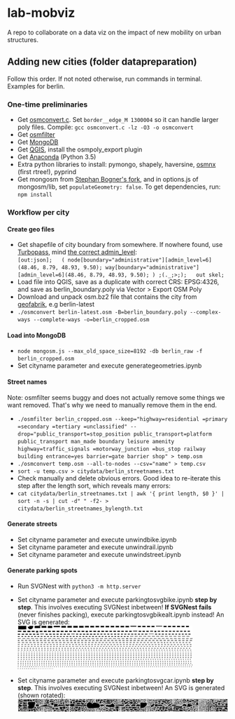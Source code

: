 # lab-mobviz
A repo to collaborate on a data viz on the impact of new mobility on urban structures.

## Adding new cities (folder datapreparation)
Follow this order. If not noted otherwise, run commands in terminal. Examples for berlin.
### One-time preliminaries
- Get [osmconvert.c][8]. Set `border__edge_M 1300004` so it can handle larger poly files. Compile: `gcc osmconvert.c -lz -O3 -o osmconvert`
- Get [osmfilter][9]
- Get [MongoDB][11]
- Get [QGIS][2], install the osmpoly_export plugin
- Get [Anaconda][1] (Python 3.5)
- Extra python libraries to install: pymongo, shapely, haversine, [osmnx][10] (first rtree!), pyprind
- Get mongosm from [Stephan Bogner's fork][3], and in options.js of mongosm/lib, set `populateGeometry: false`. To get dependencies, run: `npm install` 

### Workflow per city

#### Create geo files
- Get shapefile of city boundary from somewhere. If nowhere found, use [Turbopass][4], mind [the correct admin_level][7]:  
`[out:json];  
(
  node[boundary="administrative"][admin_level=6](48.46, 8.79, 48.93, 9.50);
  way[boundary="administrative"][admin_level=6](48.46, 8.79, 48.93, 9.50);
) ;(._;>;);  
out skel;`
- Load file into QGIS, save as a duplicate with correct CRS: EPSG:4326, and save as berlin_boundary.poly via Vector > Export OSM Poly
- Download and unpack osm.bz2 file that contains the city from [geofabrik][6], e.g berlin-latest
- `./osmconvert berlin-latest.osm -B=berlin_boundary.poly --complex-ways --complete-ways -o=berlin_cropped.osm`

#### Load into MongoDB
- `node mongosm.js --max_old_space_size=8192 -db berlin_raw -f berlin_cropped.osm`
- Set cityname parameter and execute generategeometries.ipynb

#### Street names
Note: osmfilter seems buggy and does not actually remove some things we want removed. That's why we need to manually remove them in the end.  

- `./osmfilter berlin_cropped.osm --keep="highway=residential =primary =secondary =tertiary =unclassified" --drop="public_transport=stop_position public_transport=platform public_transport man_made boundary leisure amenity highway=traffic_signals =motorway_junction =bus_stop railway building entrance=yes barrier=gate barrier shop" > temp.osm`
- `./osmconvert temp.osm --all-to-nodes --csv="name" > temp.csv`
- `sort -u temp.csv > citydata/berlin_streetnames.txt`
- Check manually and delete obvious errors. Good idea to re-iterate this step after the length sort, which reveals many errors:
- `cat citydata/berlin_streetnames.txt | awk '{ print length, $0 }' | sort -n -s | cut -d" " -f2- > citydata/berlin_streetnames_bylength.txt`

#### Generate streets
- Set cityname parameter and execute unwindbike.ipynb
- Set cityname parameter and execute unwindrail.ipynb
- Set cityname parameter and execute unwindstreet.ipynb

#### Generate parking spots
- Run SVGNest with `python3 -m http.server`
- Set cityname parameter and execute parkingtosvgbike.ipynb **step by step**. This involves executing SVGNest inbetween! **If SVGNest fails** (never finishes packing), execute parkingtosvgbikealt.ipynb instead! An SVG is generated:  
![SVG of bike parking spots](datapreparation/output/viennabikeout/all_small.png "SVG of car parking spots")

- Set cityname parameter and execute parkingtosvgcar.ipynb **step by step**. This involves executing SVGNest inbetween! An SVG is generated (shown rotated):  
![SVG of car parking spots](datapreparation/output/newyorkcarout/all_small.png "SVG of car parking spots")


[1]: https://www.continuum.io/downloads
[2]: http://www.qgis.org/
[3]: https://github.com/stephanbogner/node-mongosm
[4]: http://overpass-turbo.eu/
[5]: https://github.com/stephanbogner/SVGNest
[6]: http://download.geofabrik.de/
[7]: http://wiki.openstreetmap.org/wiki/Tag:boundary%3Dadministrative#10_admin_level_values_for_specific_countries
[8]: https://github.com/mapsme/osmctools/blob/master/osmconvert.c
[9]: http://wiki.openstreetmap.org/wiki/Osmfilter#Download
[10]: https://github.com/gboeing/osmnx
[11]: https://www.mongodb.com/